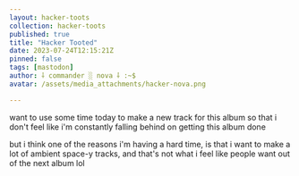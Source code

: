 ```yaml
---
layout: hacker-toots
collection: hacker-toots
published: true
title: "Hacker Tooted"
date: 2023-07-24T12:15:21Z
pinned: false
tags: [mastodon]
author: ⸸ commander ░ nova ⸸ :~$
avatar: /assets/media_attachments/hacker-nova.png

---
```


<p>want to use some time today to make a new track for this album so that i don&#39;t feel like i&#39;m constantly falling behind on getting this album done</p><p>but i think one of the reasons i&#39;m having a hard time, is that i want to make a lot of ambient space-y tracks, and that&#39;s not what i feel like people want out of the next album lol</p>


